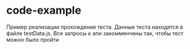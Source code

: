 # code-example

Пример реализации прохождения теста. 
Данные теста находятся в файле testData.js. Все запросы к апи закомменчены так, чтобы тест можно было пройти  
